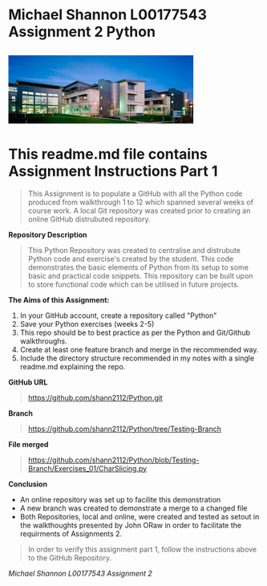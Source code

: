 # Michael Shannon L00177543 Assignment 2 Python #
![img.png](atu.jpg)
---
# This readme.md file contains Assignment Instructions Part 1 #



>This Assignment is to populate a GitHub with all the Python code produced from walkthrough 1 to 12 which spanned several weeks of course work. A local Git repository was created prior to creating an online GitHub distrubuted repository.

**Repository Description**
>This Python Repository was created to centralise and distrubute Python code and exercise's created by the student. This code demonstrates the basic elements of Python from its setup to some basic and practical code snippets. This repository can be built upon to store functional code which can be utilised in future projects.

**The Aims of this Assignment:**
1. In your GitHub account, create a repository called "Python"
2. Save your Python exercises (weeks 2-5)
3. This repo should be to best practice as per the Python and Git/Github walkthroughs.
4. Create at least one feature branch and merge in the recommended way.
5. Include the directory structure recommended in my notes with a single readme.md explaining the repo.

**GitHub URL**

> https://github.com/shann2112/Python.git

**Branch**
> https://github.com/shann2112/Python/tree/Testing-Branch

**File merged**
>https://github.com/shann2112/Python/blob/Testing-Branch/Exercises_01/CharSlicing.py

**Conclusion**
- An online repository was set up to facilite this demonstration
- A new branch was created to demonstrate a merge to a changed file
- Both Repositories, local and online, were created and tested as setout in the walkthoughts presented by John ORaw in order to facilitate the requirments of Assignments 2.

> In order to verify this assignment part 1, follow the instructions above to the GitHub Repository.


*Michael Shannon L00177543 Assignment 2*





